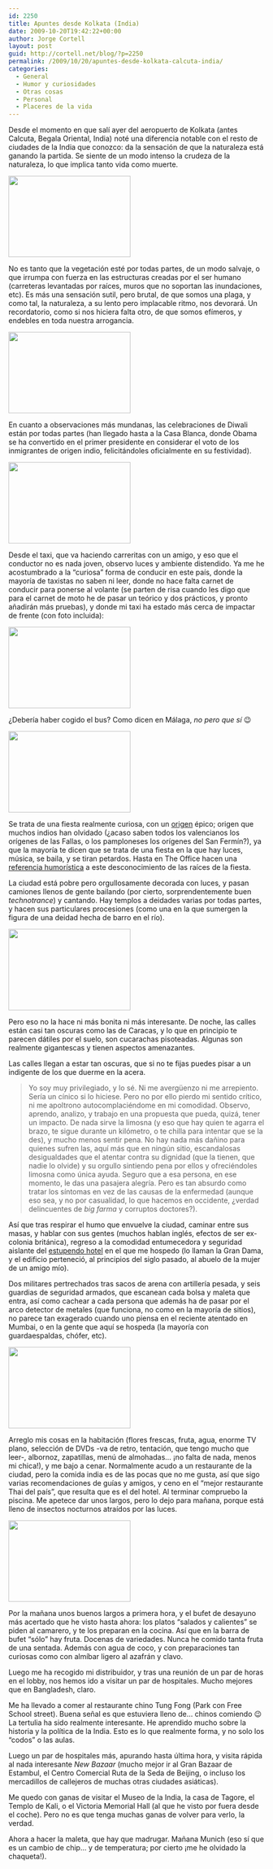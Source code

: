 ```yaml
---
id: 2250
title: Apuntes desde Kolkata (India)
date: 2009-10-20T19:42:22+00:00
author: Jorge Cortell
layout: post
guid: http://cortell.net/blog/?p=2250
permalink: /2009/10/20/apuntes-desde-kolkata-calcuta-india/
categories:
  - General
  - Humor y curiosidades
  - Otras cosas
  - Personal
  - Placeres de la vida
---
```

Desde el momento en que salí ayer del aeropuerto de Kolkata (antes Calcuta, Begala Oriental, India) noté una diferencia notable con el resto de ciudades de la India que conozco: da la sensación de que la naturaleza está ganando la partida. Se siente de un modo intenso la crudeza de la naturaleza, lo que implica tanto vida como muerte.

<img class="aligncenter" title="calle de Kolkata" src="http://farm3.static.flickr.com/2517/4029870194_1ebf5a91cb_m.jpg" alt="" width="240" height="160" />

No es tanto que la vegetación esté por todas partes, de un modo salvaje, o que irrumpa con fuerza en las estructuras creadas por el ser humano (carreteras levantadas por raíces, muros que no soportan las inundaciones, etc). Es más una sensación sutil, pero brutal, de que somos una plaga, y como tal, la naturaleza, a su lento pero implacable ritmo, nos devorará. Un recordatorio, como si nos hiciera falta otro, de que somos efímeros, y endebles en toda nuestra arrogancia.

<img class="aligncenter" title="naturaleza en Kolkata" src="http://farm3.static.flickr.com/2724/4029115061_1e07b68c04_m.jpg" alt="" width="240" height="160" />

En cuanto a observaciones más mundanas, las celebraciones de Diwali están por todas partes (han llegado hasta a la Casa Blanca, donde Obama se ha convertido en el primer presidente en considerar el voto de los inmigrantes de origen indio, felicitándoles oficialmente en su festividad).

<img class="aligncenter" title="conductor del taxi" src="http://farm3.static.flickr.com/2663/4029870572_eb85c933b3_m.jpg" alt="" width="240" height="160" />

Desde el taxi, que va haciendo carreritas con un amigo, y eso que el conductor no es nada joven, observo luces y ambiente distendido. Ya me he acostumbrado a la &#8220;curiosa&#8221; forma de conducir en este país, donde la mayoría de taxistas no saben ni leer, donde no hace falta carnet de conducir para ponerse al volante (se parten de risa cuando les digo que para el carnet de moto he de pasar un teórico y dos prácticos, y pronto añadirán más pruebas), y donde mi taxi ha estado más cerca de impactar de frente (con foto incluida):

<img class="aligncenter" title="cuasi accidente" src="http://farm3.static.flickr.com/2688/4029870720_33a79b135a_m.jpg" alt="" width="240" height="160" />

¿Debería haber cogido el bus? Como dicen en Málaga, _no pero que sí_ 😉

<img class="aligncenter" title="bus Kolkata" src="http://farm4.static.flickr.com/3477/4029870404_ceaff1f7e9_m.jpg" alt="" width="240" height="160" />

Se trata de una fiesta realmente curiosa, con un <a title="http://www.youtube.com/watch?v=rMjbhV3SdOM" href="http://www.youtube.com/watch?v=rMjbhV3SdOM" target="_blank">origen</a> épico; origen que muchos indios han olvidado (¿acaso saben todos los valencianos los orígenes de las Fallas, o los pamploneses los orígenes del San Fermín?), ya que la mayoría te dicen que se trata de una fiesta en la que hay luces, música, se baila, y se tiran petardos. Hasta en The Office hacen una <a title="http://www.spike.com/video/office-dwight/2783723" href="http://www.spike.com/video/office-dwight/2783723" target="_blank">referencia humorística</a> a este desconocimiento de las raíces de la fiesta.

La ciudad está pobre pero orgullosamente decorada con luces, y pasan camiones llenos de gente bailando (por cierto, sorprendentemente buen _technotrance_) y cantando. Hay templos a deidades varias por todas partes, y hacen sus particulares procesiones (como una en la que sumergen la figura de una deidad hecha de barro en el río).

<img class="aligncenter" title="luces Kolkata" src="http://farm3.static.flickr.com/2526/4029871080_91ced827cf_m.jpg" alt="" width="240" height="160" />

Pero eso no la hace ni más bonita ni más interesante. De noche, las calles están casi tan oscuras como las de Caracas, y lo que en principio te parecen dátiles por el suelo, son cucarachas pisoteadas. Algunas son realmente gigantescas y tienen aspectos amenazantes.

Las calles llegan a estar tan oscuras, que si no te fijas puedes pisar a un indigente de los que duerme en la acera.

> Yo soy muy privilegiado, y lo sé. Ni me avergüenzo ni me arrepiento. Sería un cínico si lo hiciese. Pero no por ello pierdo mi sentido crítico, ni me apoltrono autocomplaciéndome en mi comodidad. Observo, aprendo, analizo, y trabajo en una propuesta que pueda, quizá, tener un impacto. De nada sirve la limosna (y eso que hay quien te agarra el brazo, te sigue durante un kilómetro, o te chilla para intentar que se la des), y mucho menos sentir pena. No hay nada más dañino para quienes sufren las, aquí más que en ningún sitio, escandalosas desigualdades que el atentar contra su dignidad (que la tienen, que nadie lo olvide) y su orgullo sintiendo pena por ellos y ofreciéndoles limosna como única ayuda. Seguro que a esa persona, en ese momento, le das una pasajera alegría. Pero es tan absurdo como tratar los síntomas en vez de las causas de la enfermedad (aunque eso sea, y no por casualidad, lo que hacemos en occidente, ¿verdad delincuentes de _big farma_ y corruptos doctores?).

Así que tras respirar el humo que envuelve la ciudad, caminar entre sus masas, y hablar con sus gentes (muchos hablan inglés, efectos de ser ex-colonia británica), regreso a la comodidad entumecedora y seguridad aislante del <a title="http://www.oberoikolkata.com" href="http://www.oberoikolkata.com" target="_blank">estupendo hotel</a> en el que me hospedo (lo llaman la Gran Dama, y el edificio perteneció, al principios del siglo pasado, al abuelo de la mujer de un amigo mío).

Dos militares pertrechados tras sacos de arena con artillería pesada, y seis guardias de seguridad armados, que escanean cada bolsa y maleta que entra, así como cachear a cada persona que además ha de pasar por el arco detector de metales (que funciona, no como en la mayoría de sitios), no parece tan exagerado cuando uno piensa en el reciente atentado en Mumbai, o en la gente que aquí se hospeda (la mayoría con guardaespaldas, chófer, etc).

<img class="aligncenter" title="Oberoi Grand Kolkatta" src="http://farm3.static.flickr.com/2635/4029871428_322b884565_m.jpg" alt="" width="240" height="160" />

Arreglo mis cosas en la habitación (flores frescas, fruta, agua, enorme TV plano, selección de DVDs -va de retro, tentación, que tengo mucho que leer-, albornoz, zapatillas, menú de almohadas&#8230; ¡no falta de nada, menos mi chica!), y me bajo a cenar. Normalmente acudo a un restaurante de la ciudad, pero la comida india es de las pocas que no me gusta, así que sigo varias recomendaciones de guías y amigos, y ceno en el &#8220;mejor restaurante Thai del país&#8221;, que resulta que es el del hotel. Al terminar compruebo la piscina. Me apetece dar unos largos, pero lo dejo para mañana, porque está lleno de insectos nocturnos atraídos por las luces.

<img class="aligncenter" title="piscina Oberoi Grand Kolkatta" src="http://farm3.static.flickr.com/2684/4029116187_10fc2baafa_m.jpg" alt="" width="240" height="160" />

Por la mañana unos buenos largos a primera hora, y el bufet de desayuno más acertado que he visto hasta ahora: los platos &#8220;salados y calientes&#8221; se piden al camarero, y te los preparan en la cocina. Así que en la barra de bufet &#8220;sólo&#8221; hay fruta. Docenas de variedades. Nunca he comido tanta fruta de una sentada. Además con agua de coco, y con preparaciones tan curiosas como con almíbar ligero al azafrán y clavo.

Luego me ha recogido mi distribuidor, y tras una reunión de un par de horas en el lobby, nos hemos ido a visitar un par de hospitales. Mucho mejores que en Bangladesh, claro.

Me ha llevado a comer al restaurante chino Tung Fong (Park con Free School street). Buena señal es que estuviera lleno de&#8230; chinos comiendo 😉 La tertulia ha sido realmente interesante. He aprendido mucho sobre la historia y la política de la India. Esto es lo que realmente forma, y no solo los &#8220;codos&#8221; o las aulas.

Luego un par de hospitales más, apurando hasta última hora, y visita rápida al nada interesante _New Bazaar_ (mucho mejor ir al Gran Bazaar de Estambul, el Centro Comercial Ruta de la Seda de Beijing, o incluso los mercadillos de callejeros de muchas otras ciudades asiáticas).

Me quedo con ganas de visitar el Museo de la India, la casa de Tagore, el Templo de Kali, o el Victoria Memorial Hall (al que he visto por fuera desde el coche). Pero no es que tenga muchas ganas de volver para verlo, la verdad.

Ahora a hacer la maleta, que hay que madrugar. Mañana Munich (eso sí que es un cambio de chip&#8230; y de temperatura; por cierto ¡me he olvidado la chaqueta!).